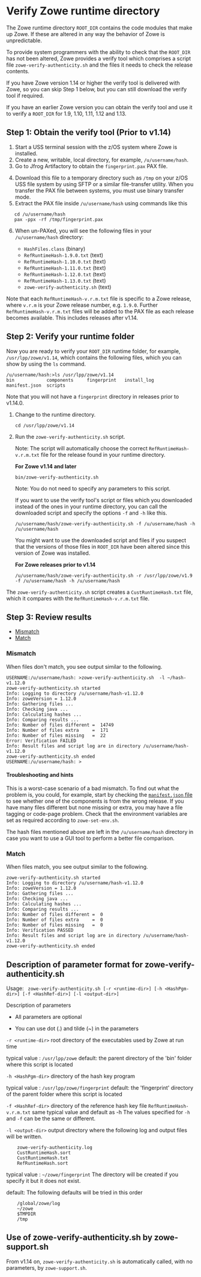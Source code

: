 # Verify Zowe runtime directory

The Zowe runtime directory `ROOT_DIR` contains the code modules that make up Zowe.  If these are altered in any way the behavior of Zowe is unpredictable.  

To provide system programmers with the ability to check that the `ROOT_DIR` has not been altered, Zowe provides a verify tool which comprises a script file `zowe-verify-authenticity.sh` and the files it needs to check the release contents. 

If you have Zowe version 1.14 or higher the verify tool is delivered with Zowe, so you can skip Step 1 below,
but you can still download the verify tool if required.  

If you have an earlier Zowe version you can obtain the verify tool and use it to verify a `ROOT_DIR` for 1.9, 1.10, 1.11, 1.12 and 1.13.  

## Step 1: Obtain the verify tool (Prior to v1.14)

1. Start a USS terminal session with the z/OS system where Zowe is installed.  
2. Create a new, writable, local directory, for example, `/u/username/hash`.
3. Go to Jfrog Artifactory to obtain the `fingerprint.pax` PAX file.
<!-- something like this ...
https://zowe.jfrog.io/zowe/libs-snapshot-local/org/zowe/1.13.0-PR-1316/fingerprint-1.13.0-pr-1316-127-20200701121612.pax 
-->
4. Download this file to a temporary directory such as `/tmp` on your z/OS USS file system 
by using SFTP or a similar file-transfer utility. 
When you transfer the PAX file between systems, you must use binary transfer mode.
5. Extract the PAX file inside `/u/username/hash` using commands like this
```
   cd /u/username/hash
   pax -ppx -rf /tmp/fingerprint.pax
```
<!-- The zip file contains text files, which are in ASCII, and one class file, which is binary.  
Once you un-PAX the zip file, you will need to convert the text files to EBCDIC before you can use them on z/OS.  
So you could FTP the zip file to your workstation in binary format, un-PAX the zip file there, and transfer the text files to your z/OS USS directory in text format,
which will convert them to EBCDIC.  Alternatively, you could transfer the zip file directly to z/OS in binary format, and un-PAX it there.  Then you could convert the text
files to EBCDIC with `iconv` or another suitable utility.  -->
6. When un-PAXed, you will see the following files in your `/u/username/hash` directory:

   - `HashFiles.class` (binary)
   - `RefRuntimeHash-1.9.0.txt` (text)  
   - `RefRuntimeHash-1.10.0.txt` (text)  
   - `RefRuntimeHash-1.11.0.txt` (text)  
   - `RefRuntimeHash-1.12.0.txt` (text)  
   - `RefRuntimeHash-1.13.0.txt` (text) 
   - `zowe-verify-authenticity.sh` (text)

Note that each `RefRuntimeHash-v.r.m.txt` file is specific to a Zowe release, where `v.r.m` is your Zowe release number, e.g. `1.9.0`.  Further 
`RefRuntimeHash-v.r.m.txt` files will be added to the PAX file as each release becomes available.  This includes releases after v1.14.  



## Step 2: Verify your runtime folder

Now you are ready to verify your `ROOT_DIR` runtime folder, for example, `/usr/lpp/zowe/v1.14`, which contains the following files, which you can show by using the `ls` command. 

```
/u/username/hash:>ls /usr/lpp/zowe/v1.14
bin            components     fingerprint   install_log    manifest.json  scripts
```
Note that you will not have a `fingerprint` directory in releases prior to v1.14.0.  

1. Change to the runtime directory. 
   ```
   cd /usr/lpp/zowe/v1.14
   ``` 

2. Run the `zowe-verify-authenticity.sh` script.

   Note: The script will automatically choose the
   correct `RefRuntimeHash-v.r.m.txt` file for the release found in your runtime directory.

   **For Zowe v1.14 and later** 

   ```
   bin/zowe-verify-authenticity.sh
   ``` 
   Note: You do not need to specify any parameters to this script.  

   If you want to use the verify tool's script or files which you downloaded
   instead of the ones in your runtime directory, you can call the downloaded script and specify the options `-f` and `-h` like this.
   
   ```
   /u/username/hash/zowe-verify-authenticity.sh -f /u/username/hash -h /u/username/hash
   ```
   You might want to use the downloaded script and files if you suspect that the versions of those files in `ROOT_DIR` 
   have been altered since this version of Zowe was installed.  
   <!-- The script and files in `ROOT_DIR` 
   are interoperable with the ones you downloaded, so you can use them in any combination.  
   The exception to this is the `zowe-verify-authenticity.sh` script in `ROOT_DIR/bin`, which is not backwards-compatible
   with Zowe runtimes prior to v1.12, so you should use the version from the zipfile instead. 
   This will affect you only if you are using the `zowe-verify-authenticity.sh` script in `ROOT_DIR/bin`,
   which is in v1.14 and above, to check a runtime prior to v1.12.
   This is an unlikely scenario unless you have more than one Zowe release installed.
   -->

   **For Zowe releases prior to v1.14**
   ```
   /u/username/hash/zowe-verify-authenticity.sh -r /usr/lpp/zowe/v1.9 -f /u/username/hash -h /u/username/hash
   ```

The `zowe-verify-authenticity.sh` script creates a `CustRuntimeHash.txt` file, which it compares with the `RefRuntimeHash-v.r.m.txt` file.  

## Step 3: Review results

- [Mismatch](#mismatch)
- [Match](#match)

### Mismatch

When files don't match, you see output similar to the following. 

```
USERNAME:/u/username/hash: >zowe-verify-authenticity.sh  -l ~/hash-v1.12.0 
zowe-verify-authenticity.sh started
Info: Logging to directory /u/username/hash-v1.12.0
Info: zoweVersion = 1.12.0
Info: Gathering files ...
Info: Checking java ...
Info: Calculating hashes ...
Info: Comparing results ...
Info: Number of files different =  14749
Info: Number of files extra     =  171
Info: Number of files missing   =  22
Error: Verification FAILED
Info: Result files and script log are in directory /u/username/hash-v1.12.0
zowe-verify-authenticity.sh ended
USERNAME:/u/username/hash: >
```
#### Troubleshooting and hints

This is a worst-case scenario of a bad mismatch.  To find out what the problem is, you could, for example, start by checking the [`manifest.json` file](troubleshoot-zowe-release.md#check-the-zowe-release-number) to see whether one of the components is from the wrong release.
If you have many files different but none missing or extra, you may have a file tagging or
code-page problem.  Check that the environment variables are set as required according to 
`zowe-set-env.sh`.  

The hash files mentioned above are left in the `/u/username/hash` directory in case you want to use a GUI tool to perform a better file comparison.

### Match

When files match, you see output similar to the following. 

```
zowe-verify-authenticity.sh started
Info: Logging to directory /u/username/hash-v1.12.0
Info: zoweVersion = 1.12.0
Info: Gathering files ...
Info: Checking java ...
Info: Calculating hashes ...
Info: Comparing results ...
Info: Number of files different =  0
Info: Number of files extra     =  0
Info: Number of files missing   =  0
Info: Verification PASSED
Info: Result files and script log are in directory /u/username/hash-v1.12.0
zowe-verify-authenticity.sh ended
```

## Description of parameter format for zowe-verify-authenticity.sh

Usage:
`
zowe-verify-authenticity.sh [-r <runtime-dir>] [-h <HashPgm-dir>] [-f <HashRef-dir>] [-l <output-dir>]`

Description of parameters

   - All parameters are optional

   - You can use dot (.) and tilde (~) in the parameters

`-r <runtime-dir>` root directory of the executables used by Zowe at run time

typical value : `/usr/lpp/zowe`
default: the parent directory of the 'bin' folder where this script is located

`-h <HashPgm-dir>` directory of the hash key program

typical value : `/usr/lpp/zowe/fingerprint`
default: the 'fingerprint' directory of the parent folder where this script is located

`-f <HashRef-dir>` directory of the reference hash key file `RefRuntimeHash-v.r.m.txt`
same typical value and default as -h
The values specified for `-h` and `-f` can be the same or different.

`-l <output-dir>`  output directory where the following log and output files will be written.
```
    zowe-verify-authenticity.log
    CustRuntimeHash.sort
    CustRuntimeHash.txt 
    RefRuntimeHash.sort  
```
typical value : `~/zowe/fingerprint`
The directory will be created if you specify it but it does not exist.

default: The following defaults will be tried in this order
```
    /global/zowe/log 
    ~/zowe 
    $TMPDIR
    /tmp
```
## Use of zowe-verify-authenticity.sh by zowe-support.sh

From v1.14 on, `zowe-verify-authenticity.sh` is automatically called, with no parameters, by `zowe-support.sh`.  

